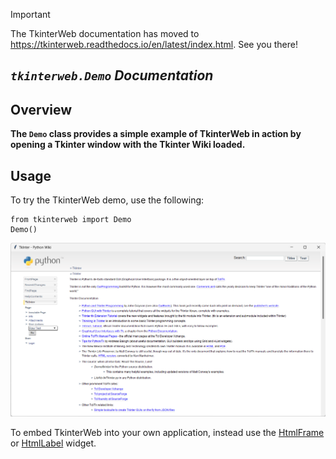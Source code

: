 > [!IMPORTANT]
> The TkinterWeb documentation has moved to https://tkinterweb.readthedocs.io/en/latest/index.html. See you there!

## *`tkinterweb.Demo` Documentation*

## Overview
**The `Demo` class provides a simple example of TkinterWeb in action by opening a Tkinter window with the Tkinter Wiki loaded.**

## Usage
To try the TkinterWeb demo, use the following:
```
from tkinterweb import Demo
Demo()
```
![TkinterWeb](/images/tkinterweb-demo.png)

To embed TkinterWeb into your own application, instead use the [HtmlFrame](HTMLFRAME.md) or [HtmlLabel](HTMLLABEL.md) widget.
